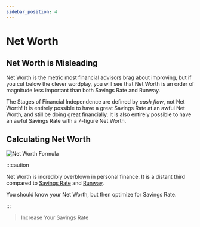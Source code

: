 ```yaml
---
sidebar_position: 4
---
```


# Net Worth

## Net Worth is Misleading

Net Worth is the metric most financial advisors brag about improving, but if you cut below the clever wordplay, you will see that Net Worth is an order of magnitude less important than both Savings Rate and Runway.

The Stages of Financial Independence are defined by *cash flow*, not Net Worth! It is entirely possible to have a great Savings Rate at an awful Net Worth, and still be doing great financially. It is also entirely possible to have an awful Savings Rate with a 7-figure Net Worth. 

## Calculating Net Worth

![Net Worth Formula](/img/net-worth-calculation-dark.svg)

:::caution

Net Worth is incredibly overblown in personal finance. It is a distant third compared to [Savings Rate](savings-rate.md) and [Runway](runway.md). 

You should know your Net Worth, but then optimize for Savings Rate.

:::

>Increase Your Savings Rate